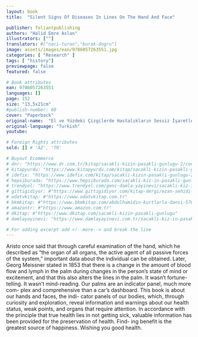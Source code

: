 ```yaml
---
layout: book
title:  "Silent Signs Of Diseases In Lines On The Hand And Face"

publisher: foliantpublishing
authors: "Halid Emre Aslan"
illustrators: [""]
translators: #["naci-turan","burak-dogru"]
image: assets/images/ean/9786057263551.jpg
categories: [ "Research" ]
tags: [ "history"]
previewpage: false
featured: false

# Book attributes
ean: 9786057263551
languages: []
page: 152
size: "13,5x21cm"
#publish-number: 60
cover: "Paperback"
original-name:  "El ve Yüzdeki Çizgilerde Hastalıkların Sessiz İşaretleri"
original-language: "Turkish"
youtube:

# Foreign Rights attributes
sold: [] # 'AZ', 'TR'

# Buyout Ecommerce
# dnr: "https://www.dr.com.tr/kitap/sacakli-kizin-pasakli-gunlugu-2/cocuk-ve-genclik/genclik-10-yas/roman-oyku/urunno=0001893059001"
# kitapyurdu: "https://www.kitapyurdu.com/kitap/sacakli-kizin-pasakli-gunlugu-2-/560122.html&filter_name=Sa%C3%A7akl%C4%B1+K%C4%B1z%27%C4%B1n+Pasakl%C4%B1+G%C3%BCnl%C3%BC%C4%9F%C3%BC+2"
# idefix: "https://www.idefix.com/kitap/sacakli-kizin-pasakli-gunlugu-2/cocuk-ve-genclik/genclik-10-yas/roman-oyku/urunno=0001893059001"
# hepsiburada: "https://www.hepsiburada.com/sacakli-kiz-in-pasakli-gunlugu-2-damla-yayinevi-p-HBV000012ER86"
# trendyol: "https://www.trendyol.com/genc-damla-yayinevi/sacakli-kiz-in-pasakli-gunlugu-2-p-54825777"
# gittigidiyor: #"https://www.gittigidiyor.com/kitap-dergi/ezan-sehidi-adnan-menderes_pdp_732728793"
# odatvkitap: #"https://www.odatvkitap.com.tr"
# bkmkitap: #"https://www.bkmkitap.com/abdulhamidin-kurtlarla-dansi-578226"
# amazontr: #"https://www.amazon.com.tr"
# dkitap: #"https://www.dkitap.com/sacakli-kizin-pasakli-gunlugu"
# damlayayinevi: "https://www.damlayayinevi.com.tr/sacakli-kiz-in-pasakli-gunlugu-2-bu-iste-bi-terslik-var"

# For adding excerpt add <!--more--> and break the line
---
```

Aristo once said that through careful examination
of the hand, which he described as “the organ of
all organs, the active agent of all passive forces of
the system,” important data about the individual
can be obtained. Later, Georg Meissner stated in
1853 that there is a change in the amount of blood
flow and lymph in the palm during changes in the
person’s state of mind or excitement, and that this
also alters the lines in the palm.
It wasn’t fortune-telling. It wasn’t mind-reading.
Our palms are an indicator panel, much more com-
plex and comprehensive than a car’s dashboard.
This book is about our hands and faces, the indi-
cator panels of our bodies, which, through curiosity
and exploration, reveal information and warnings
about our health status, weak points, and organs
that require attention.
In accordance with the principle that true health
lies in not getting sick, valuable information has
been provided for the preservation of health. Find-
ing benefit is the greatest source of happiness.
Wishing you good health.
<!--more--> 

